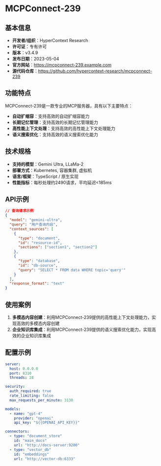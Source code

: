 # MCPConnect-239

## 基本信息

- **开发者/组织**：HyperContext Research
- **许可证**：专有许可
- **版本**：v3.4.9
- **发布日期**：2023-05-04
- **官方网站**：https://mcpconnect-239.example.com
- **源代码仓库**：https://github.com/hypercontext-research/mcpconnect-239

## 功能特点

MCPConnect-239是一款专业的MCP服务器，具有以下主要特点：

- **自动扩缩容**：支持高效的自动扩缩容能力
- **长期记忆管理**：支持高效的长期记忆管理能力
- **高性能上下文处理**：支持高效的高性能上下文处理能力
- **语义搜索优化**：支持高效的语义搜索优化能力


## 技术规格

- **支持的模型**：Gemini Ultra, LLaMa-2
- **部署方式**：Kubernetes, 容器集群, 虚拟机
- **语言/框架**：TypeScript / 原生实现
- **性能指标**：每秒处理约2490请求，平均延迟<185ms

## API示例

```json
// 查询请求示例
{
  "model": "gemini-ultra",
  "query": "用户查询内容",
  "context_sources": [
    {
      "type": "document",
      "id": "resource-id",
      "sections": ["section1", "section2"]
    },
    {
      "type": "database",
      "id": "db-source",
      "query": "SELECT * FROM data WHERE topic='query'"
    }
  ],
  "response_format": "text"
}
```

## 使用案例

1. **多模态内容创建**：利用MCPConnect-239提供的高性能上下文处理能力，实现高效的多模态内容创建
2. **企业知识库集成**：利用MCPConnect-239提供的语义搜索优化能力，实现高效的企业知识库集成


## 配置示例

```yaml
server:
  host: 0.0.0.0
  port: 8310
  threads: 28

security:
  auth_required: true
  rate_limiting: false
  max_requests_per_minute: 3130

models:
  - name: "gpt-4"
    provider: "openai"
    api_key: "${{OPENAI_API_KEY}}"

connectors:
  - type: "document_store"
    id: "main_docs"
    url: "http://docs-server:9200"
  - type: "vector_db"
    id: "embeddings"
    url: "http://vector-db:6333"
```